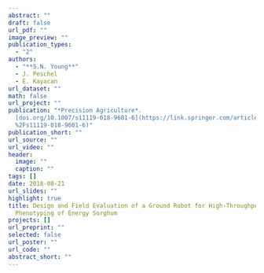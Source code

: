 ```yaml
---
abstract: ""
draft: false
url_pdf: ""
image_preview: ""
publication_types:
  - "2"
authors:
  - "**S.N. Young**"
  - J. Peschel
  - E. Kayacan
url_dataset: ""
math: false
url_project: ""
publication: "*Precision Agriculture*.
  [doi.org/10.1007/s11119-018-9601-6](https://link.springer.com/article/10.1007\
  %2Fs11119-018-9601-6)"
publication_short: ""
url_source: ""
url_video: ""
header:
  image: ""
  caption: ""
tags: []
date: 2018-08-21
url_slides: ""
highlight: true
title: Design and Field Evaluation of a Ground Robot for High-Throughput
  Phenotyping of Energy Sorghum
projects: []
url_preprint: ""
selected: false
url_poster: ""
url_code: ""
abstract_short: ""
---
```

